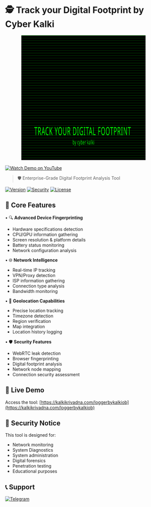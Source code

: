 # 🕵️ Track your Digital Footprint by Cyber Kalki

<div align="center">
  <img src="logo.svg" width="400" height="400" alt="Cyber Kalki Logo">
</div>

  <!-- YouTube Link -->
  [![Watch Demo on YouTube](https://img.shields.io/badge/Watch_Demo-YouTube-red?style=for-the-badge&logo=youtube)](https://youtube.com/shorts/klT4bEOtGgc?si=eCZNsqj2Y_hF9XtB)

  > 🛡️ Enterprise-Grade Digital Footprint Analysis Tool
  
  [![Version](https://img.shields.io/badge/version-2.1-blue.svg)](https://github.com/krivadna/GrabifyIploggerwithvpnandlocation)
  [![Security](https://img.shields.io/badge/security-enhanced-green.svg)](https://kalkikrivadna.com)
  [![License](https://img.shields.io/badge/license-MIT-yellow.svg)](LICENSE)
</div>

## 🌟 Core Features

• 🔍 **Advanced Device Fingerprinting**
  - Hardware specifications detection
  - CPU/GPU information gathering
  - Screen resolution & platform details
  - Battery status monitoring
  - Network configuration analysis

• 🌐 **Network Intelligence**
  - Real-time IP tracking
  - VPN/Proxy detection
  - ISP information gathering
  - Connection type analysis
  - Bandwidth monitoring

• 📍 **Geolocation Capabilities**
  - Precise location tracking
  - Timezone detection
  - Region verification
  - Map integration
  - Location history logging

• 🛡️ **Security Features**
  - WebRTC leak detection
  - Browser fingerprinting
  - Digital footprint analysis
  - Network node mapping
  - Connection security assessment

## 🚀 Live Demo
Access the tool: [https://kalkikrivadna.com/loggerbykalkiob](https://kalkikrivadna.com/loggerbykalkiob)

## 🔐 Security Notice
This tool is designed for:
- Network monitoring
- System Diagnostics 
- System administration
- Digital forensics
- Penetration testing
- Educational purposes

## 📞 Support
[![Telegram](https://img.shields.io/badge/Telegram-2CA5E0?style=for-the-badge&logo=telegram&logoColor=white)](https://t.me/kalkimahavatar)
